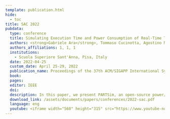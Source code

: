 ```yaml
---
template: publication.html
hide:
  - toc
title: SAC 2022
pubdata:
  type: conference
  title: Simulating Execution Time and Power Consumption of Real-Time Tasks on Embedded Platforms
  authors: <strong>Gabriele Ara</strong>, Tommaso Cucinotta, Agostino Mascitti
  authors_affiliations: 1, 1, 1
  institutions:
    - Scuola Superiore Sant'Anna, Pisa, Italy
  date: 2022-04-25
  custom_date: April 25-29, 2022
  publication_name: Proceedings of the 37th ACM/SIGAPP International Symposium on Applied Computing (ACM SAC 2022), Brno, Czech Republic (on-line event due to Covid-19)
  book:
  pages:
  editor: IEEE
  doi:
  description: In this paper, we present PARTSim, an open-source power/thermal-aware simulator for embedded real-time systems. This tool is a fork of the well-known RTSim simulator, which can simulate the timing behavior of a set of real-time tasks with various characteristics when running on a multi-processor platform in presence of a number of real-time scheduling policies. PARTSim extends the functionality of RTSim by introducing support for power-aware embedded platforms exhibiting frequency scaling and specific architectural patterns like the ARM big.LITTLE and DynamIQ ones. Experimental results that compare simulated data against execution profiles collected on real platforms show a simulation error under 10 % for both execution time and power consumption at 90th percentile when simulating the effects of DVFS.
  download_link: /assets/documents/papers/conferences/2022-sac.pdf
  language: eng
  youtube: <iframe width="560" height="315" src="https://www.youtube-nocookie.com/embed/hdNFtkSmIG4" title="YouTube video player" frameborder="0" allow="accelerometer; autoplay; clipboard-write; encrypted-media; gyroscope; picture-in-picture" allowfullscreen></iframe>
---
```

